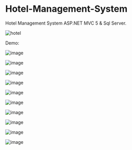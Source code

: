# Hotel-Management-System
Hotel Management System ASP.NET MVC 5 & Sql Server.

![hotel](https://user-images.githubusercontent.com/55732539/131653740-e40d90db-e5c4-4dca-8914-baa6b68c4f9e.jpg)

Demo:

![image](https://user-images.githubusercontent.com/55732539/131786742-fdbadfcb-9801-479e-904e-c02980faa2ac.png)

![image](https://user-images.githubusercontent.com/55732539/131786834-4f51ce4e-7b63-45c7-9f72-56ce54926597.png)

![image](https://user-images.githubusercontent.com/55732539/131786861-64d52992-3c46-4e69-9223-cb93c6b361b8.png)

![image](https://user-images.githubusercontent.com/55732539/131786912-e0d7a152-9222-4b1b-aa2f-fe407ca5cdae.png)

![image](https://user-images.githubusercontent.com/55732539/131786943-71f38b83-0968-4c64-9cf2-78c9d009f445.png)

![image](https://user-images.githubusercontent.com/55732539/131786985-47a5fad0-dc59-4004-8f13-b23edb7fc590.png)

![image](https://user-images.githubusercontent.com/55732539/131787015-02409c59-193a-43cf-ae1d-1946b054e11a.png)

![image](https://user-images.githubusercontent.com/55732539/131787056-73a12930-cd7e-4a38-861a-b20d43b3abf5.png)

![image](https://user-images.githubusercontent.com/55732539/131787095-6be48bf5-e67d-46de-b530-ad559690ff1b.png)

![image](https://user-images.githubusercontent.com/55732539/131787129-ec77649a-efad-4f81-8bc0-867bd6d99928.png)
